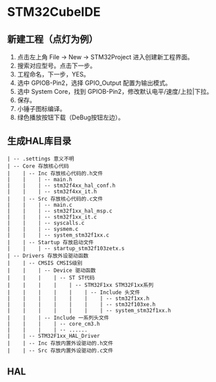 # STM32CubeIDE

## 新建工程（点灯为例）

1. 点击左上角 File -> New -> STM32Project 进入创建新工程界面。
2. 搜索对应型号。点击下一步。
3. 工程命名，下一步，YES。
4. 选中 GPIOB-Pin2，选择 GPIO_Output 配置为输出模式。
5. 选中 System Core，找到 GPIOB-Pin2，修改默认电平/速度/上拉|下拉。
6. 保存。
7. 小锤子图标编译。
8. 绿色播放按钮下载（DeBug按钮左边）。

## 生成HAL库目录

```
| -- .settings 意义不明
| -- Core 存放核心代码
|    | -- Inc 存放核心代码的.h文件
|    |    | -- main.h
|    |    | -- stm32f4xx_hal_conf.h
|    |    | -- stm32f4xx_it.h
|    | -- Src 存放核心代码的.c文件
|    |    | -- main.c
|    |    | -- stm32f1xx_hal_msp.c
|    |    | -- stm32f1xx_it.c
|    |    | -- syscalls.c
|    |    | -- sysmem.c
|    |    | -- system_stm32f1xx.c
|    | -- Startup 存放启动文件
|    |    | -- startup_stm32f103zetx.s
| -- Drivers 存放外设驱动函数
|    | -- CMSIS CMSIS级别
|    |    | -- Device 驱动函数
|    |    |    | -- ST ST代码
|    |    |    |    | -- STM32F1xx STM32F1xx系列
|    |    |    |    |    | -- Include 头文件
|    |    |    |    |    |    | -- stm32f1xx.h
|    |    |    |    |    |    | -- stm32f103xe.h
|    |    |    |    |    |    | -- system_stm32f1xx.h
|    |    | -- Include 一系列头文件
|    |    |    | -- core_cm3.h
|    |    |    | -- ......
|    | -- STM32F1xx_HAL_Driver 
|    | -- Inc 存放内置外设驱动的.h文件
|    | -- Src 存放内置外设驱动的.c文件
```

## HAL

